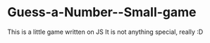 # Guess-a-Number--Small-game
This is a little game written on JS
It is not anything special,
really :D
